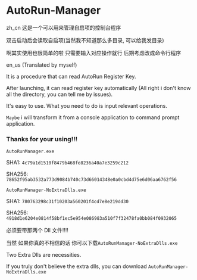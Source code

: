 # AutoRun-Manager

zh_cn
这是一个可以用来管理自启项的控制台程序

双击启动后会读取自启项(当然我不知道那么多目录, 可以给我发目录)

啊其实使用也很简单的啦 只需要输入对应操作就行 后期考虑改成命令行程序

en_us (Translated by myself)

It is a procedure that can read AutoRun Register Key.

After launching, it can read register key automatically (All right i don't know all the directory, you can tell me by issues).

It's easy to use. What you need to do is input relevant operations.

`Maybe` i will transform it from a console application to command prompt application.


### Thanks for your using!!!

`AutoRunManager.exe`

SHA1: `4c79a1d1510f8479b468fe8236a40a7e3259c212`

SHA256: `78652f95ab3532a773d9084b740c73d66014348e0a0cbd4d75e6d06aa6762f56`

`AutoRunManager-NoExtraDlls.exe`

SHA1: `780763298c31f10203a560201f4cd7e8e219dd30`

SHA256: `4918d1e6204e0814f58bf1ec5e954e086983a510f7f32478fa0bb084f0932065`

必须要带那两个 Dll 文件!!!!

当然 如果你真的不相信的话 你可以下载`AutoRunManager-NoExtraDlls.exe`

Two Extra Dlls are necessities.

If you truly don't believe the extra dlls, you can download `AutoRunManager-NoExtraDlls.exe`
